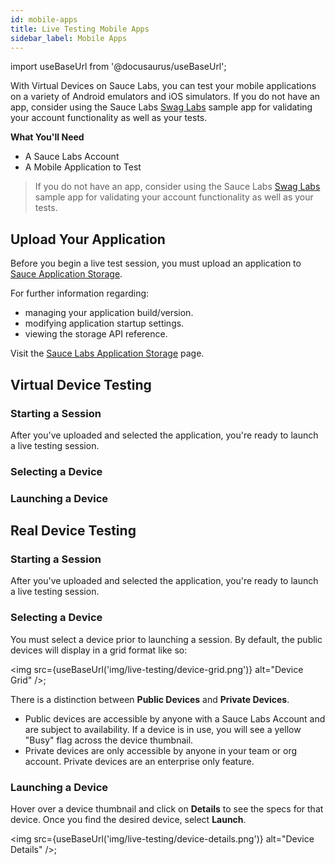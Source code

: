 ```yaml
---
id: mobile-apps
title: Live Testing Mobile Apps
sidebar_label: Mobile Apps
---
```


import useBaseUrl from '@docusaurus/useBaseUrl';

With Virtual Devices on Sauce Labs, you can test your mobile applications on a variety of Android emulators and iOS simulators. If you do not have an app, consider using the Sauce Labs [Swag Labs](https://github.com/saucelabs/sample-app-mobile) sample app for validating your account functionality as well as your tests. 

__What You'll Need__

* A Sauce Labs Account
* A Mobile Application to Test

> If you do not have an app, consider using the Sauce Labs [Swag Labs](https://github.com/saucelabs/sample-app-mobile) sample app for validating your account functionality as well as your tests.

## Upload Your Application

Before you begin a live test session, you must upload an application to [Sauce Application Storage](storage.md).

For further information regarding:

* managing your application build/version.
* modifying application startup settings.
* viewing the storage API reference.

Visit the [Sauce Labs Application Storage](storage.md) page.

## Virtual Device Testing

### Starting a Session

After you've uploaded and selected the application, you're ready to launch a live testing session. 

### Selecting a Device

### Launching a Device

## Real Device Testing

### Starting a Session

After you've uploaded and selected the application, you're ready to launch a live testing session. 

### Selecting a Device

You must select a device prior to launching a session. By default, the public devices will display in a grid format like so:
    
   <img src={useBaseUrl('img/live-testing/device-grid.png')} alt="Device Grid" />;

There is a distinction between __Public Devices__ and __Private Devices__.

* Public devices are accessible by anyone with a Sauce Labs Account and are subject to availability. If a device is in use, you will see a yellow "Busy" flag across the device thumbnail.
* Private devices are only accessible by anyone in your team or org account. Private devices are an enterprise only feature.

### Launching a Device

Hover over a device thumbnail and click on __Details__ to see the specs for that device. Once you find the desired device, select __Launch__.

<img src={useBaseUrl('img/live-testing/device-details.png')} alt="Device Details" />;